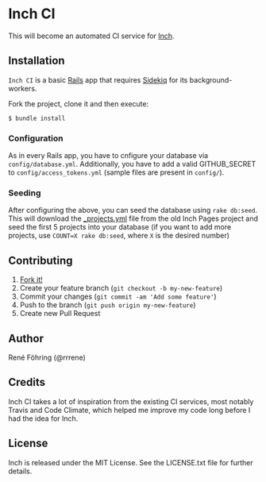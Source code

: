 # Inch CI

This will become an automated CI service for [Inch](https://github.com/rrrene/inch).


## Installation

`Inch CI` is a basic [Rails](https://github.com/rails/rails) app that requires [Sidekiq](https://github.com/mperham/sidekiq) for its background-workers.

Fork the project, clone it and then execute:

    $ bundle install

### Configuration

As in every Rails app, you have to cnfigure your database via `config/database.yml`. Additionally, you have to add a valid GITHUB_SECRET to `config/access_tokens.yml` (sample files are present in `config/`).

### Seeding

After configuring the above, you can seed the database using `rake db:seed`. This will download the [_projects.yml](https://github.com/rrrene/inch-pages/blob/master/_projects.yml) file from the old Inch Pages project and seed the first 5 projects into your database (if you want to add more projects, use `COUNT=X rake db:seed`, where `X` is the desired number)



## Contributing

1. [Fork it!](http://github.com/inch-ci/inch_ci-web/fork)
2. Create your feature branch (`git checkout -b my-new-feature`)
3. Commit your changes (`git commit -am 'Add some feature'`)
4. Push to the branch (`git push origin my-new-feature`)
5. Create new Pull Request



## Author

René Föhring (@rrrene)



## Credits

Inch CI takes a lot of inspiration from the existing CI services, most notably Travis and Code Climate, which helped me improve my code long before I had the idea for Inch.



## License

Inch is released under the MIT License. See the LICENSE.txt file for further
details.
